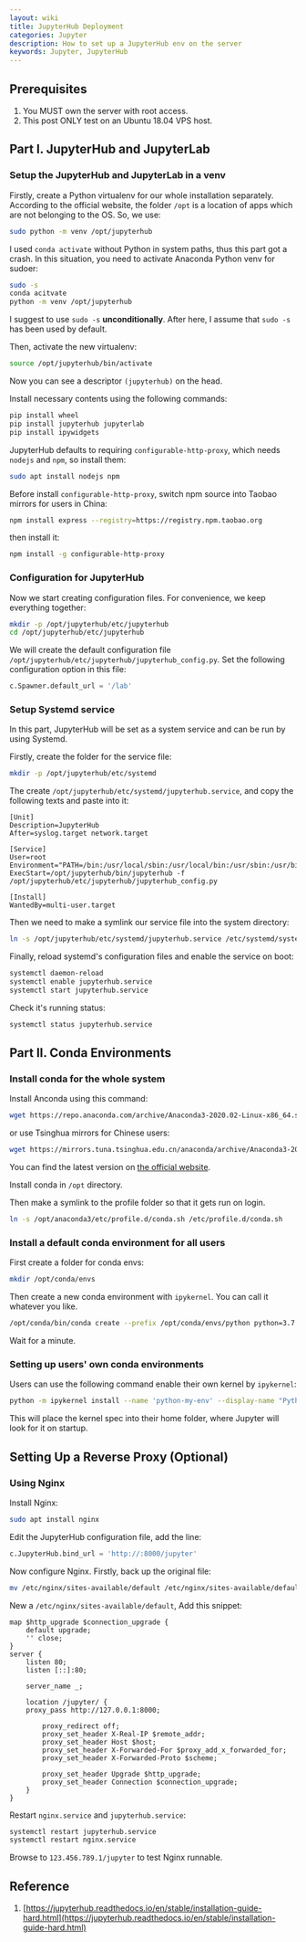 ```yaml
---
layout: wiki
title: JupyterHub Deployment
categories: Jupyter
description: How to set up a JupyterHub env on the server
keywords: Jupyter, JupyterHub
---
```


## Prerequisites
1. You MUST own the server with root access.
2. This post ONLY test on an Ubuntu 18.04 VPS host.

## Part I. JupyterHub and JupyterLab
### Setup the JupyterHub and JupyterLab in a venv
Firstly, create a Python virtualenv for our whole installation separately. According to the official website, the folder `/opt` is a location of apps which are not belonging to the OS. So, we use:  
```bash
sudo python -m venv /opt/jupyterhub
```
I used `conda activate` without Python in system paths, thus this part got a crash. In this situation, you need to activate Anaconda Python venv for sudoer:  
```bash
sudo -s
conda acitvate
python -m venv /opt/jupyterhub
```
I suggest to use `sudo -s` **unconditionally**. After here, I assume that `sudo -s` has been used by default. 

Then, activate the new virtualenv:  
```bash
source /opt/jupyterhub/bin/activate
```
Now you can see a descriptor `(jupyterhub)` on the head.  

Install necessary contents using the following commands:  
```bash
pip install wheel
pip install jupyterhub jupyterlab
pip install ipywidgets
```

JupyterHub defaults to requiring `configurable-http-proxy`, which needs `nodejs` and `npm`, so install them:   
```bash
sudo apt install nodejs npm
```
Before install `configurable-http-proxy`, switch npm source into Taobao mirrors for users in China:   
```bash
npm install express --registry=https://registry.npm.taobao.org
```
then install it:
```bash
npm install -g configurable-http-proxy
```

### Configuration for JupyterHub

Now we start creating configuration files. For convenience, we keep everything together:  

```bash
mkdir -p /opt/jupyterhub/etc/jupyterhub
cd /opt/jupyterhub/etc/jupyterhub
```

We will create the default configuration file `/opt/jupyterhub/etc/jupyterhub/jupyterhub_config.py`. Set the following configuration option in this file:   

```python
c.Spawner.default_url = '/lab'
```

### Setup Systemd service

In this part, JupyterHub will be set as a system service and can be run by using Systemd.  

Firstly, create the folder for the service file:  

```bash
mkdir -p /opt/jupyterhub/etc/systemd
```

The create `/opt/jupyterhub/etc/systemd/jupyterhub.service`, and copy the following texts and paste into it:  

```
[Unit]
Description=JupyterHub
After=syslog.target network.target

[Service]
User=root
Environment="PATH=/bin:/usr/local/sbin:/usr/local/bin:/usr/sbin:/usr/bin:/opt/jupyterhub/bin"
ExecStart=/opt/jupyterhub/bin/jupyterhub -f /opt/jupyterhub/etc/jupyterhub/jupyterhub_config.py

[Install]
WantedBy=multi-user.target
```

Then we need to make a symlink our service file into the system directory:  

```bash
ln -s /opt/jupyterhub/etc/systemd/jupyterhub.service /etc/systemd/system/jupyterhub.service
```

Finally, reload systemd's configuration files and enable the service on boot:  

```bash
systemctl daemon-reload
systemctl enable jupyterhub.service
systemctl start jupyterhub.service
```

Check it's running status:  

```bash
systemctl status jupyterhub.service
```

## Part II. Conda Environments

### Install conda for the whole system

Install Anconda using this command:  

```bash
wget https://repo.anaconda.com/archive/Anaconda3-2020.02-Linux-x86_64.sh
```

or use Tsinghua mirrors for Chinese users:  

```bash
wget https://mirrors.tuna.tsinghua.edu.cn/anaconda/archive/Anaconda3-2020.02-Linux-x86_64.sh
```

You can find the latest version on [the official website](https://www.anaconda.com/products/individual).

Install conda in `/opt` directory. 

Then make a symlink to the profile folder so that it gets run on login.  

```bash
ln -s /opt/anaconda3/etc/profile.d/conda.sh /etc/profile.d/conda.sh
```

### Install a default conda environment for all users

First create a folder for conda envs:  

```bash
mkdir /opt/conda/envs
```

Then create a new conda environment with `ipykernel`.  You can call it whatever you like.  

```bash
/opt/conda/bin/conda create --prefix /opt/conda/envs/python python=3.7 ipykernel
```

Wait for a minute. 

### Setting up users' own conda environments

Users can use the following command enable their own kernel by `ipykernel`:  

```bash
python -m ipykernel install --name 'python-my-env' --display-name "Python My Env"
```

This will place the kernel spec into their home folder, where Jupyter will look for it on startup.  

## Setting Up a Reverse Proxy (Optional)

### Using Nginx

Install Nginx:  

```bash
sudo apt install nginx
```

Edit the JupyterHub configuration file, add the line:  

```python
c.JupyterHub.bind_url = 'http://:8000/jupyter'
```

Now configure Nginx. Firstly, back up the original file:  

```bash
mv /etc/nginx/sites-available/default /etc/nginx/sites-available/default.bak
```

 New a `/etc/nginx/sites-available/default`, Add this snippet:  

```
map $http_upgrade $connection_upgrade {
	default upgrade;
	'' close;
}
server {
	listen 80;
	listen [::]:80;

	server_name _;

	location /jupyter/ {
	proxy_pass http://127.0.0.1:8000;

		proxy_redirect off;
		proxy_set_header X-Real-IP $remote_addr;
		proxy_set_header Host $host;
		proxy_set_header X-Forwarded-For $proxy_add_x_forwarded_for;
		proxy_set_header X-Forwarded-Proto $scheme;

		proxy_set_header Upgrade $http_upgrade;
		proxy_set_header Connection $connection_upgrade;
	}
}
```

Restart `nginx.service` and `jupyterhub.service`:  

```bash
systemctl restart jupyterhub.service
systemctl restart nginx.service
```

Browse to `123.456.789.1/jupyter` to test Nginx runnable.  


## Reference
1. [https://jupyterhub.readthedocs.io/en/stable/installation-guide-hard.html](https://jupyterhub.readthedocs.io/en/stable/installation-guide-hard.html)